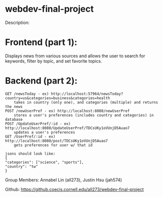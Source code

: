 # webdev-final-project

Description: 

# Frontend (part 1): 
Displays news from various sources and allows the user to search for keywords, filter by topic, and set favorite topics.
# Backend (part 2): 
    GET /newsToday - ex) http://localhost:57964/newsToday?country=us&categories=business&categories=health
        takes in country (only one), and categories (multiple) and returns the news
    POST /newUserPref - ex) http://localhost:8080/newUserPref
        stores a user's preferences (includes country and categories) in database
    POST /UpdateUserPref/:id - ex) http://localhost:8080/UpdateUserPref/TDCsUKy1oVUnjD5Auao7
        updates a user's preferences 
    GET /UserPref/:id - ex) http://localhost:8080/post/TDCsUKy1oVUnjD5Auao7
        gets preferences for user w/ that id

    jsons should look like: 
    {
    "categories": ["science", "sports"],
    "country": "tw"
    }
 
Group Members: Annabel Lin (all273), Justin Hsu (jah574)

Github: https://github.coecis.cornell.edu/all273/webdev-final-project
